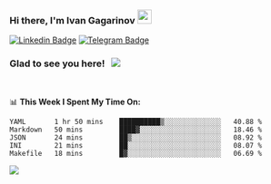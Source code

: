 ### Hi there, I'm Ivan Gagarinov <img src="https://media.giphy.com/media/hvRJCLFzcasrR4ia7z/giphy.gif" width="25px">

[![Linkedin Badge](https://img.shields.io/badge/-LinkedIn-0e76a8?style=flat-square&logo=Linkedin&logoColor=white)](https://linkedin.com/in/ivan-gagarinov-142ba3141/)
[![Telegram Badge](https://img.shields.io/badge/-Telegram-0088cc?style=flat-square&logo=Telegram&logoColor=white)](https://t.me/igagarinov)

### Glad to see you here! &nbsp; ![](https://visitor-badge.glitch.me/badge?page_id=dzencot.dzencot)

</br>

📊 **This Week I Spent My Time On:**
<!--START_SECTION:waka-->
```text
YAML       1 hr 50 mins    ██████████▒░░░░░░░░░░░░░░   40.88 % 
Markdown   50 mins         ████▓░░░░░░░░░░░░░░░░░░░░   18.46 % 
JSON       24 mins         ██▒░░░░░░░░░░░░░░░░░░░░░░   08.92 % 
INI        21 mins         ██░░░░░░░░░░░░░░░░░░░░░░░   08.07 % 
Makefile   18 mins         █▓░░░░░░░░░░░░░░░░░░░░░░░   06.69 % 
```
<!--END_SECTION:waka-->

[![](https://github-readme-stats.vercel.app/api?username=dzencot&theme=gruvbox)](https://github.com/dzencot)
